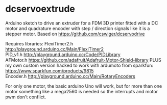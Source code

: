 dcservoextrude
============

Arduino sketch to drive an extruder for a FDM 3D printer fitted with a DC motor and quadrature encoder with step / direction signals like it is a stepper motor.  Based on  https://github.com/cswiger/dcservodrive

Requires libraries:
FlexiTimer2.h   http://playground.arduino.cc/Main/FlexiTimer2<br/>
PID_v1.h        http://playground.arduino.cc/Code/PIDLibrary<br/>
AFMotor.h       https://github.com/adafruit/Adafruit-Motor-Shield-library PLUS  my own custom version hacked to work with ardumoto from sparkfun:  https://www.sparkfun.com/products/9815<br/>
Encoder.h       http://playground.arduino.cc/Main/RotaryEncoders</br>

For only one motor, the basic arduino Uno will work, but for more than one motor something like a mega2560 is needed so the interrupts and motor pwm don't conflict. 


